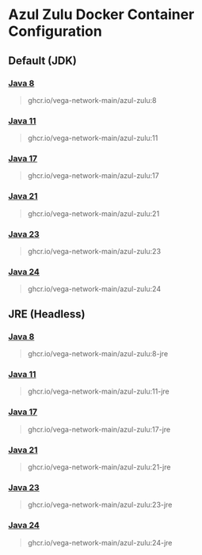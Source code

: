 # Azul Zulu Docker Container Configuration

## Default (JDK)

### [Java 8](https://github.com/vega-network-main/java-docker-images/tree/main/Azul%20Zulu/8)
> ghcr.io/vega-network-main/azul-zulu:8

### [Java 11](https://github.com/vega-network-main/java-docker-images/tree/main/Azul%20Zulu/11)
> ghcr.io/vega-network-main/azul-zulu:11

### [Java 17](https://github.com/vega-network-main/java-docker-images/tree/main/Azul%20Zulu/17)
> ghcr.io/vega-network-main/azul-zulu:17

### [Java 21](https://github.com/vega-network-main/java-docker-images/tree/main/Azul%20Zulu/21)
> ghcr.io/vega-network-main/azul-zulu:21

### [Java 23](https://github.com/vega-network-main/java-docker-images/tree/main/Azul%20Zulu/23)
> ghcr.io/vega-network-main/azul-zulu:23

### [Java 24](https://github.com/vega-network-main/java-docker-images/tree/main/Azul%20Zulu/24)
> ghcr.io/vega-network-main/azul-zulu:24

## JRE (Headless)

### [Java 8](https://github.com/vega-network-main/java-docker-images/tree/main/Azul%20Zulu/8-jre)
> ghcr.io/vega-network-main/azul-zulu:8-jre

### [Java 11](https://github.com/vega-network-main/java-docker-images/tree/main/Azul%20Zulu/11-jre)
> ghcr.io/vega-network-main/azul-zulu:11-jre

### [Java 17](https://github.com/vega-network-main/java-docker-images/tree/main/Azul%20Zulu/17-jre)
> ghcr.io/vega-network-main/azul-zulu:17-jre

### [Java 21](https://github.com/vega-network-main/java-docker-images/tree/main/Azul%20Zulu/21-jre)
> ghcr.io/vega-network-main/azul-zulu:21-jre

### [Java 23](https://github.com/vega-network-main/java-docker-images/tree/main/Azul%20Zulu/23-jre)
> ghcr.io/vega-network-main/azul-zulu:23-jre

### [Java 24](https://github.com/vega-network-main/java-docker-images/tree/main/Azul%20Zulu/24-jre)
> ghcr.io/vega-network-main/azul-zulu:24-jre